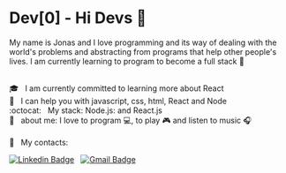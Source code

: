 # Dev[0] - Hi Devs :facepunch:

My name is Jonas and I love programming and its way of dealing with the world's problems and abstracting from programs that help other people's lives.
I am currently learning to program to become a full stack :rocket: 

<br /> :mortar_board: &nbsp; I am currently committed to learning more about React
<br /> :muscle: &nbsp; I can help you with javascript, css, html, React and Node
<br /> :octocat: &nbsp; My stack: Node.js: and React.js 
<br />:speech_balloon:  &nbsp; about me: I love to program :computer:, to play :video_game: and listen to music :headphones:
<br/>
<br />:e-mail:  &nbsp; My contacts: 
 
[![Linkedin Badge](https://img.shields.io/badge/-Jonas%20%20de%20Oliveira-blue?style=flatsquare&logo=Linkedin&logoColor=white&link=https://www.linkedin.com/in/jonas-de-oliveira-0561961ab/)](https://www.linkedin.com/in/jonas-de-oliveira-0561961ab/)  &nbsp;
[![Gmail Badge](https://img.shields.io/badge/-jonasdevzero@gmail.com-c14438?style=flat-square&logo=Gmail&logoColor=white&link=mailto:jonasdevzero@gmail.com)](mailto:jonasdevzero@gmail.com)
